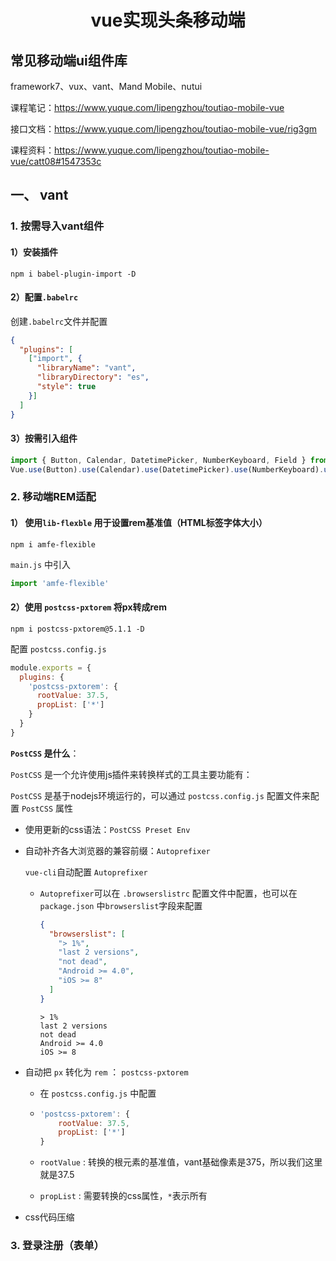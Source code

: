 <center><h1>vue实现头条移动端</h1></center>

## 常见移动端ui组件库

framework7、vux、vant、Mand Mobile、nutui



课程笔记：https://www.yuque.com/lipengzhou/toutiao-mobile-vue

接口文档：https://www.yuque.com/lipengzhou/toutiao-mobile-vue/rig3gm

课程资料：https://www.yuque.com/lipengzhou/toutiao-mobile-vue/catt08#1547353c

## 一、 vant

### 1. 按需导入vant组件

#### 1）安装插件

```shell
npm i babel-plugin-import -D
```

#### 2）配置`.babelrc`

创建`.babelrc`文件并配置

```json
{
  "plugins": [
    ["import", {
      "libraryName": "vant",
      "libraryDirectory": "es",
      "style": true
    }]
  ]
}
```

#### 3）按需引入组件

```js
import { Button, Calendar, DatetimePicker, NumberKeyboard, Field } from 'vant'
Vue.use(Button).use(Calendar).use(DatetimePicker).use(NumberKeyboard).use(Field)
```

### 2. 移动端REM适配

#### 1） 使用`lib-flexble` 用于设置rem基准值（HTML标签字体大小）

```shell
npm i amfe-flexible
```

`main.js` 中引入

```js
import 'amfe-flexible'
```

#### 2）使用 `postcss-pxtorem` 将px转成rem

```shell
npm i postcss-pxtorem@5.1.1 -D
```

配置 `postcss.config.js` 

 ```js
 module.exports = {
   plugins: {
     'postcss-pxtorem': {
       rootValue: 37.5,
       propList: ['*']
     }
   }
 }
 ```

**`PostCSS` 是什么**：

`PostCSS` 是一个允许使用js插件来转换样式的工具主要功能有：

`PostCSS` 是基于nodejs环境运行的，可以通过 `postcss.config.js` 配置文件来配置 `PostCSS` 属性

- 使用更新的css语法：`PostCSS Preset Env`

- 自动补齐各大浏览器的兼容前缀：`Autoprefixer`

  `vue-cli`自动配置 `Autoprefixer`

  - `Autoprefixer`可以在 `.browserslistrc` 配置文件中配置，也可以在`package.json` 中`browserslist`字段来配置

    ```json
    {
      "browserslist": [
        "> 1%",
        "last 2 versions",
        "not dead",
        "Android >= 4.0",
    	"iOS >= 8"
      ]
    }
    ```

    ```
    > 1%
    last 2 versions
    not dead
    Android >= 4.0
    iOS >= 8
    ```

    

- 自动把 `px` 转化为 `rem` ： `postcss-pxtorem`

  - 在 `postcss.config.js` 中配置

  - ```js
    'postcss-pxtorem': {
        rootValue: 37.5,
        propList: ['*']
    }
    ```

  - `rootValue` : 转换的根元素的基准值，vant基础像素是375，所以我们这里就是37.5

  - `propList` : 需要转换的css属性，`*`表示所有

- css代码压缩

### 3. 登录注册（表单）

